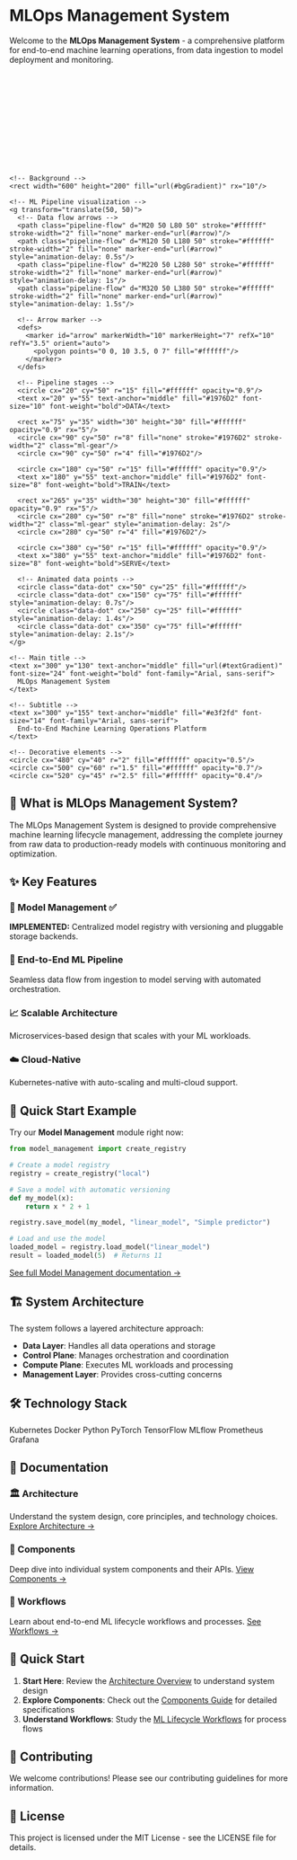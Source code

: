 # MLOps Management System

Welcome to the **MLOps Management System** - a comprehensive platform for end-to-end machine learning operations, from data ingestion to model deployment and monitoring.

<div class="hero-logo">
  <svg width="600" height="200" viewBox="0 0 600 200" xmlns="http://www.w3.org/2000/svg">
    <!-- Background gradient -->
    <defs>
      <linearGradient id="bgGradient" x1="0%" y1="0%" x2="100%" y2="0%">
        <stop offset="0%" style="stop-color:#1976D2;stop-opacity:1" />
        <stop offset="100%" style="stop-color:#42A5F5;stop-opacity:1" />
      </linearGradient>
      <linearGradient id="textGradient" x1="0%" y1="0%" x2="100%" y2="0%">
        <stop offset="0%" style="stop-color:#ffffff;stop-opacity:1" />
        <stop offset="100%" style="stop-color:#e3f2fd;stop-opacity:1" />
      </linearGradient>
      <!-- Animation definitions -->
      <style>
        .pipeline-flow { animation: flow 3s ease-in-out infinite; }
        .ml-gear { animation: rotate 4s linear infinite; }
        .data-dot { animation: pulse 2s ease-in-out infinite; }
        @keyframes flow {
          0%, 100% { opacity: 0.3; transform: translateX(-10px); }
          50% { opacity: 1; transform: translateX(10px); }
        }
        @keyframes rotate {
          from { transform: rotate(0deg); }
          to { transform: rotate(360deg); }
        }
        @keyframes pulse {
          0%, 100% { r: 3; opacity: 0.7; }
          50% { r: 5; opacity: 1; }
        }
      </style>
    </defs>
    
    <!-- Background -->
    <rect width="600" height="200" fill="url(#bgGradient)" rx="10"/>
    
    <!-- ML Pipeline visualization -->
    <g transform="translate(50, 50)">
      <!-- Data flow arrows -->
      <path class="pipeline-flow" d="M20 50 L80 50" stroke="#ffffff" stroke-width="2" fill="none" marker-end="url(#arrow)"/>
      <path class="pipeline-flow" d="M120 50 L180 50" stroke="#ffffff" stroke-width="2" fill="none" marker-end="url(#arrow)" style="animation-delay: 0.5s"/>
      <path class="pipeline-flow" d="M220 50 L280 50" stroke="#ffffff" stroke-width="2" fill="none" marker-end="url(#arrow)" style="animation-delay: 1s"/>
      <path class="pipeline-flow" d="M320 50 L380 50" stroke="#ffffff" stroke-width="2" fill="none" marker-end="url(#arrow)" style="animation-delay: 1.5s"/>
      
      <!-- Arrow marker -->
      <defs>
        <marker id="arrow" markerWidth="10" markerHeight="7" refX="10" refY="3.5" orient="auto">
          <polygon points="0 0, 10 3.5, 0 7" fill="#ffffff"/>
        </marker>
      </defs>
      
      <!-- Pipeline stages -->
      <circle cx="20" cy="50" r="15" fill="#ffffff" opacity="0.9"/>
      <text x="20" y="55" text-anchor="middle" fill="#1976D2" font-size="10" font-weight="bold">DATA</text>
      
      <rect x="75" y="35" width="30" height="30" fill="#ffffff" opacity="0.9" rx="5"/>
      <circle cx="90" cy="50" r="8" fill="none" stroke="#1976D2" stroke-width="2" class="ml-gear"/>
      <circle cx="90" cy="50" r="4" fill="#1976D2"/>
      
      <circle cx="180" cy="50" r="15" fill="#ffffff" opacity="0.9"/>
      <text x="180" y="55" text-anchor="middle" fill="#1976D2" font-size="8" font-weight="bold">TRAIN</text>
      
      <rect x="265" y="35" width="30" height="30" fill="#ffffff" opacity="0.9" rx="5"/>
      <circle cx="280" cy="50" r="8" fill="none" stroke="#1976D2" stroke-width="2" class="ml-gear" style="animation-delay: 2s"/>
      <circle cx="280" cy="50" r="4" fill="#1976D2"/>
      
      <circle cx="380" cy="50" r="15" fill="#ffffff" opacity="0.9"/>
      <text x="380" y="55" text-anchor="middle" fill="#1976D2" font-size="8" font-weight="bold">SERVE</text>
      
      <!-- Animated data points -->
      <circle class="data-dot" cx="50" cy="25" fill="#ffffff"/>
      <circle class="data-dot" cx="150" cy="75" fill="#ffffff" style="animation-delay: 0.7s"/>
      <circle class="data-dot" cx="250" cy="25" fill="#ffffff" style="animation-delay: 1.4s"/>
      <circle class="data-dot" cx="350" cy="75" fill="#ffffff" style="animation-delay: 2.1s"/>
    </g>
    
    <!-- Main title -->
    <text x="300" y="130" text-anchor="middle" fill="url(#textGradient)" font-size="24" font-weight="bold" font-family="Arial, sans-serif">
      MLOps Management System
    </text>
    
    <!-- Subtitle -->
    <text x="300" y="155" text-anchor="middle" fill="#e3f2fd" font-size="14" font-family="Arial, sans-serif">
      End-to-End Machine Learning Operations Platform
    </text>
    
    <!-- Decorative elements -->
    <circle cx="480" cy="40" r="2" fill="#ffffff" opacity="0.5"/>
    <circle cx="500" cy="60" r="1.5" fill="#ffffff" opacity="0.7"/>
    <circle cx="520" cy="45" r="2.5" fill="#ffffff" opacity="0.4"/>
  </svg>
</div>

## 🚀 What is MLOps Management System?

The MLOps Management System is designed to provide comprehensive machine learning lifecycle management, addressing the complete journey from raw data to production-ready models with continuous monitoring and optimization.


## ✨ Key Features

<div class="component-grid">
  <div class="component-card">
    <h3>🎯 Model Management ✅</h3>
    <p><strong>IMPLEMENTED:</strong> Centralized model registry with versioning and pluggable storage backends.</p>
  </div>
  <div class="component-card">
    <h3>🔄 End-to-End ML Pipeline</h3>
    <p>Seamless data flow from ingestion to model serving with automated orchestration.</p>
  </div>
  <div class="component-card">
    <h3>📈 Scalable Architecture</h3>
    <p>Microservices-based design that scales with your ML workloads.</p>
  </div>
  <div class="component-card">
    <h3>☁️ Cloud-Native</h3>
    <p>Kubernetes-native with auto-scaling and multi-cloud support.</p>
  </div>
</div>

## 🚀 Quick Start Example

Try our **Model Management** module right now:

```python
from model_management import create_registry

# Create a model registry
registry = create_registry("local")

# Save a model with automatic versioning
def my_model(x):
    return x * 2 + 1

registry.save_model(my_model, "linear_model", "Simple predictor")

# Load and use the model
loaded_model = registry.load_model("linear_model")
result = loaded_model(5)  # Returns 11
```

[See full Model Management documentation →](components/model-management.md)

## 🏗️ System Architecture

The system follows a layered architecture approach:

- **Data Layer**: Handles all data operations and storage
- **Control Plane**: Manages orchestration and coordination  
- **Compute Plane**: Executes ML workloads and processing
- **Management Layer**: Provides cross-cutting concerns

## 🛠️ Technology Stack

<span class="tech-badge">Kubernetes</span>
<span class="tech-badge">Docker</span>
<span class="tech-badge">Python</span>
<span class="tech-badge">PyTorch</span>
<span class="tech-badge">TensorFlow</span>
<span class="tech-badge">MLflow</span>
<span class="tech-badge">Prometheus</span>
<span class="tech-badge">Grafana</span>

## 📖 Documentation

### 🏛️ Architecture
Understand the system design, core principles, and technology choices.
[Explore Architecture →](architecture/index.md)

### 🔧 Components  
Deep dive into individual system components and their APIs.
[View Components →](components/index.md)

### 🔄 Workflows
Learn about end-to-end ML lifecycle workflows and processes.
[See Workflows →](workflows/ml-lifecycle.md)

## 🚦 Quick Start

1. **Start Here**: Review the [Architecture Overview](architecture/index.md) to understand system design
2. **Explore Components**: Check out the [Components Guide](components/index.md) for detailed specifications
3. **Understand Workflows**: Study the [ML Lifecycle Workflows](workflows/ml-lifecycle.md) for process flows

## 🤝 Contributing

We welcome contributions! Please see our contributing guidelines for more information.

## 📄 License

This project is licensed under the MIT License - see the LICENSE file for details.